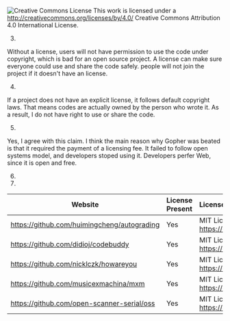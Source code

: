 ![Creative Commons License](https://i.creativecommons.org/l/by/4.0/88x31.png) This work is licensed under a http://creativecommons.org/licenses/by/4.0/ Creative Commons Attribution 4.0 International License.

3. 
  Without a license, users will not have permission to use the code under copyright, which is bad for an open source project. 
  A license can make sure everyone could use and share the code safely.
  people will not join the project if it doesn't have an license.
  
4.
  If a project does not have an explicit license, it follows default copyright laws. That means codes are actually owned by the person who wrote it. As a result, I do not have right to use or share the code.
  
5.
  Yes, I agree with this claim. I think the main reason why Gopher was beated is that it required the payment of a licensing fee. It failed to follow open systems model, and developers stoped using it. Developers perfer Web, since it is open and free. 

6.
  




8.

Website | License Present | License
---------|:----------|:-------
https://github.com/huimingcheng/autograding | Yes | MIT License https://en.wikipedia.org/wiki/MIT_License
https://github.com/didioj/codebuddy | Yes | MIT License https://en.wikipedia.org/wiki/MIT_License
https://github.com/nicklczk/howareyou | Yes | MIT License https://en.wikipedia.org/wiki/MIT_License
https://github.com/musicexmachina/mxm | Yes | MIT License https://en.wikipedia.org/wiki/MIT_License
https://github.com/open-scanner-serial/oss | Yes | MIT License https://en.wikipedia.org/wiki/MIT_License

